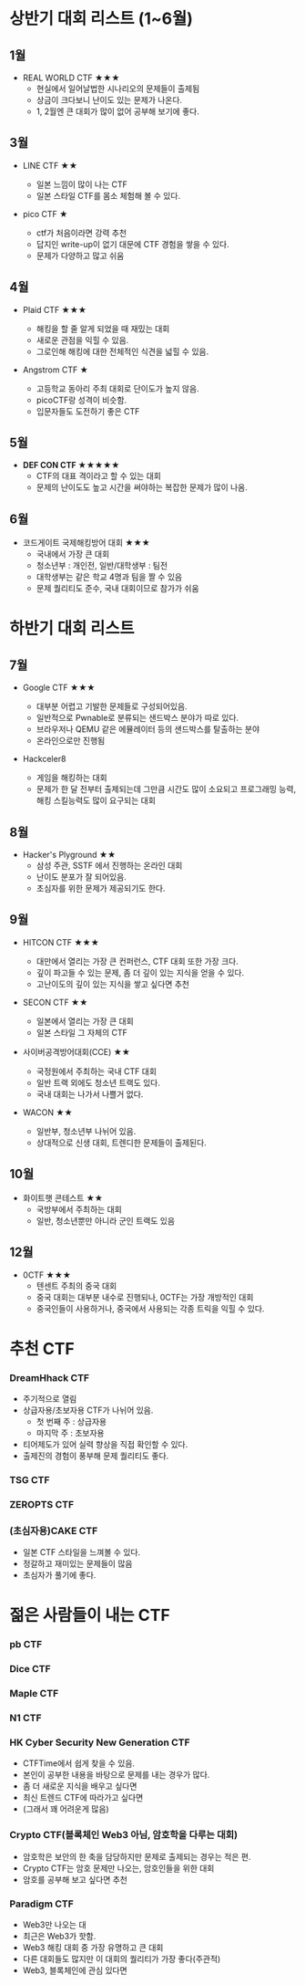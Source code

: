 # 상반기 대회 리스트 (1~6월)

## 1월 
* REAL WORLD CTF ★★★
	* 현실에서 일어날법한 시나리오의 문제들이 출제됨
	* 상금이 크다보니 난이도 있는 문제가 나온다.
	* 1, 2월엔 큰 대회가 많이 없어 공부해 보기에 좋다.

## 3월 
* LINE CTF ★★
	* 일본 느낌이 많이 나는 CTF
	* 일본 스타일 CTF를 몸소 체험해 볼 수 있다.

* pico CTF ★
	* ctf가 처음이라면 강력 추천
	* 답지인 write-up이 없기 대문에 CTF 경험을 쌓을 수 있다.
	* 문제가 다양하고 많고 쉬움
	
## 4월
* Plaid CTF ★★★
	* 해킹을 할 줄 알게 되었을 때 재밌는 대회
	* 새로운 관점을 익힐 수 있음.
	* 그로인해 해킹에 대한 전체적인 식견을 넓힐 수 있음.

* Angstrom CTF ★
	* 고등학교 동아리 주최 대회로 단이도가 높지 않음.
	* picoCTF랑 성격이 비슷함.
	* 입문자들도 도전하기 좋은 CTF

## 5월
* **DEF CON CTF ★★★★★**
	* CTF의 대표 격이라고 할 수 있는 대회
	* 문제의 난이도도 높고 시간을 써야하는 복잡한 문제가 많이 나옴.

## 6월
* 코드게이트 국제해킹방어 대회 ★★★
	* 국내에서 가장 큰 대회
	* 청소년부 : 개인전, 일반/대학생부 : 팀전
	* 대학생부는 같은 학교 4명과 팀을 짤 수 있음
	* 문제 퀄리티도 준수, 국내 대회이므로 참가가 쉬움

# 하반기 대회 리스트

## 7월
* Google CTF ★★★
	* 대부분 어렵고 기발한 문제들로 구성되어있음.
	* 일반적으로 Pwnable로 분류되는 샌드박스 분야가 따로 있다.
	* 브라우저나 QEMU 같은 에뮬레이터 등의 샌드박스를 탈출하는 분야
	* 온라인으로만 진행됨

* Hackceler8
	* 게임을 해킹하는 대회
	* 문제가 한 달 전부터 출제되는데 그만큼 시간도 많이 소요되고 프로그래밍 능력, 해킹 스킬능력도 많이 요구되는 대회

## 8월
* Hacker's Plyground ★★
	* 삼성 주관, SSTF 에서 진행하는 온라인 대회
	* 난이도 분포가 잘 되어있음.
	* 초심자를 위한 문제가 제공되기도 한다.

## 9월
* HITCON CTF ★★★
	* 대만에서 열리는 가장 큰 컨퍼런스, CTF 대회 또한 가장 크다.
	* 깊이 파고들 수 있는 문제, 좀 더 깊이 있는 지식을 얻을 수 있다.
	* 고난이도의 깊이 있는 지식을 쌓고 싶다면 추천

* SECON CTF ★★
	* 일본에서 열리는 가장 큰 대회
	* 일본 스타일 그 자체의 CTF

* 사이버공격방어대회(CCE) ★★
	* 국정원에서 주최하는 국내 CTF 대회
	* 일반 트랙 외에도 청소년 트랙도 있다.
	* 국내 대회는 나가서 나쁠거 없다.

* WACON ★★
	* 일반부, 청소년부 나뉘어 있음.
	* 상대적으로 신생 대회, 트렌디한 문제들이 출제된다.

## 10월
* 화이트햇 콘테스트 ★★
	* 국방부에서 주최하는 대회
	* 일반, 청소년뿐만 아니라 군인 트랙도 있음

## 12월
* 0CTF ★★★
	* 텐센트 주최의 중국 대회
	* 중국 대회는 대부분 내수로 진행되나, 0CTF는 가장 개방적인 대회
	* 중국인들이 사용하거나, 중국에서 사용되는 각종 트릭을 익힐 수 있다.

# 추천 CTF
### DreamHhack CTF
* 주기적으로 열림
* 상급자용/초보자용 CTF가 나뉘어 있음.
	* 첫 번째 주 : 상급자용
	* 마지막 주 : 초보자용
* 티어제도가 있어 실력 향상을 직접 확인할 수 있다.
* 출제진의 경험이 풍부해 문제 퀄리티도 좋다.

### TSG CTF
### ZEROPTS CTF
### (초심자용)CAKE CTF
* 일본 CTF 스타일을 느껴볼 수 있다.
* 정갈하고 재미있는 문제들이 많음
* 초심자가 풀기에 좋다.

# 젊은 사람들이 내는 CTF
### pb CTF
### Dice CTF
### Maple CTF
### N1 CTF
### HK Cyber Security New Generation CTF

* CTFTime에서 쉽게 찾을 수 있음.
* 본인이 공부한 내용을 바탕으로 문제를 내는 경우가 많다.
* 좀 더 새로운 지식을 배우고 싶다면
* 최신 트렌드 CTF에 따라가고 싶다면
* (그래서 꽤 어려운게 많음)

### Crypto CTF(블록체인 Web3 아님, 암호학을 다루는 대회)
* 암호학은 보안의 한 축을 담당하지만 문제로 출제되는 경우는 적은 편.
* Crypto CTF는 암호 문제만 나오는, 암호인들을 위한 대회
* 암호를 공부해 보고 싶다면 추천

### Paradigm CTF
* Web3만 나오는 대
* 최근은 Web3가 핫함.
* Web3 해킹 대회 중 가장 유명하고 큰 대회
* 다른 대회들도 많지만 이 대회의 퀄리티가 가장 좋다(주관적)
* Web3, 블록체인에 관심 있다면